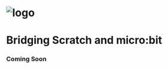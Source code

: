 ![logo](https://raw.github.com/MrYsLab/s2m/master/images/logo.png)
======
# Bridging Scratch and micro:bit

### Coming Soon